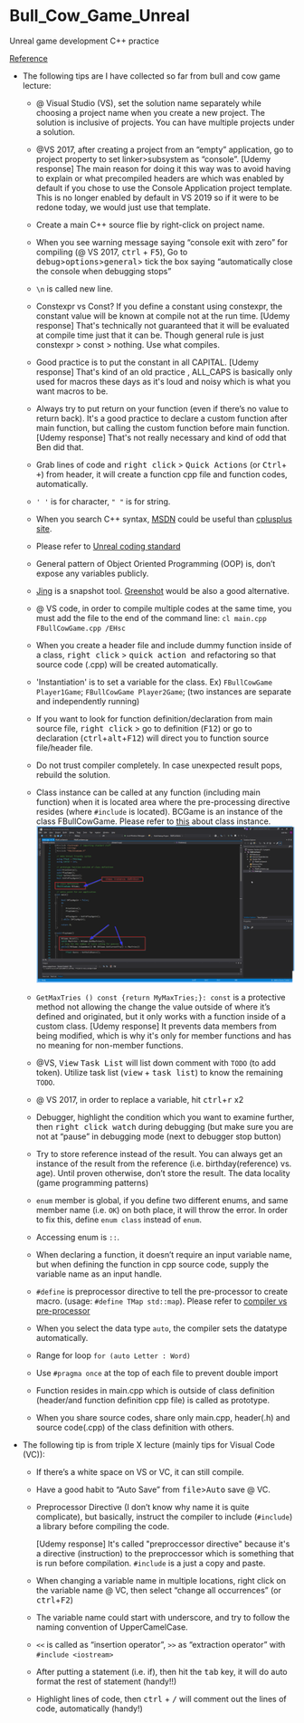 # Bull_Cow_Game_Unreal
Unreal game development C++ practice

[Reference](https://www.udemy.com/share/1000hGA0MSdVdUR3w=/)


- The following tips are I have collected so far from bull and cow game lecture:

  - @ Visual Studio (VS), set the solution name separately while choosing a project name when you create a new project. The solution is inclusive of projects. You can have multiple projects under a solution.

  - @VS 2017, after creating a project from an “empty” application, go to project property to set linker>subsystem as “console”. [Udemy response] The main reason for doing it this way was to avoid having to explain or what precompiled headers are which was enabled by default if you chose to use the Console Application project template. This is no longer enabled by default in VS 2019 so if it were to be redone today, we would just use that template.

  - Create a main C++ source flie by right-click on project name.

  - When you see warning message saying “console exit with zero” for compiling (@ VS 2017, <kbd>ctrl</kbd> + <kbd>F5</kbd>), Go to <kbd>debug</kbd>><kbd>options</kbd>><kbd>general</kbd>> tick the box saying “automatically close the console when debugging stops”

  - ```\n``` is called new line.

  - Constexpr vs Const? If you define a constant using constexpr, the constant value will be known at compile not at the run time.
[Udemy response] That's technically not guaranteed that it will be evaluated at compile time just that it can be. Though general rule is just constexpr > const > nothing. Use what compiles.

  - Good practice is to put the constant in all CAPITAL. [Udemy response] That's kind of an old practice , ALL_CAPS is basically only used for macros these days as it's loud and noisy which is what you want macros to be.

  - Always try to put return on your function (even if there’s no value to return back). It's a good practice to declare a custom function after main function, but calling the custom function before main function. [Udemy response] That's not really necessary and kind of odd that Ben did that.

  - Grab lines of code and <kbd>right click</kbd> > <kbd>Quick Actions</kbd> (or <kbd>Ctrl</kbd>+ <kbd>+</kbd>) from header, it will create a function cpp file and function codes, automatically.

  - ```' '``` is for character, ```" "``` is for string.

  - When you search C++ syntax, [MSDN](MSDN.microsoft.com) could be useful than [cplusplus site](cplusplus.com).

  - Please refer to [Unreal coding standard](https://docs.unrealengine.com/en-US/Programming/Development/CodingStandard/index.html)  

  - General pattern of Object Oriented Programming (OOP) is, don’t expose any variables publicly.

  - [Jing](https://www.techsmith.com/jing-tool.html) is a snapshot tool. [Greenshot](https://getgreenshot.org/) would be also a good alternative. 

  - @ VS code, in order to compile multiple codes at the same time, you must add the file to the end of the command line: ```cl main.cpp FBullCowGame.cpp /EHsc```

  - When you create a header file and include dummy function inside of a class, <kbd>right click</kbd> > <kbd> quick action </kbd> and refactoring so that source code (.cpp) will be created automatically.

  - 'Instantiation' is to set a variable for the class. Ex) ```FBullCowGame Player1Game```; ```FBullCowGame Player2Game```; (two instances are separate and independently running)

  - If you want to look for function definition/declaration from main source file, <kbd>right click</kbd> > go to definition (<kbd>F12</kbd>) or go to declaration (<kbd>ctrl</kbd>+<kbd>alt</kbd>+<kbd>F12</kbd>) will direct you to function source file/header file. 

  - Do not trust compiler completely. In case unexpected result pops, rebuild the solution.

  - Class instance can be called at any function (including main function) when it is located area where the pre-processing directive resides (where ```#include``` is located).  BCGame is an instance of the class FBullCowGame. Please refer to [this](https://www.quora.com/How-are-C++-class-instances-created) about class instance. 
  ![class_definition](https://github.com/SeokLeeUS/Bull_Cow_Game_Unreal/raw/master/_image/class_definition.png)

  - ```GetMaxTries () const {return MyMaxTries;}: const``` is a protective method not allowing the change the value outside of where it’s defined and originated, but it only works with a function inside of a custom class. [Udemy response] It prevents data members from being modified, which is why it's only for member functions and has no meaning for non-member functions.

  - @VS, <kbd>View</kbd> <kbd>Task List</kbd> will list down comment with ```TODO``` (to add token). Utilize task list (<kbd>view</kbd> + <kbd>task list</kbd>) to know the remaining ```TODO```.

  - @ VS 2017, in order to replace a variable, hit <kbd>ctrl</kbd>+<kbd>r</kbd> x2

  - Debugger, highlight the condition which you want to examine further, then <kbd> right click </kbd> <kbd>watch</kbd> during debugging (but make sure you are not at “pause” in debugging mode (next to debugger stop button)

  - Try to store reference instead of the result. You can always get an instance of   the result from the reference (i.e. birthday(reference) vs. age). Until proven otherwise, don’t store the result. The data locality (game programming patterns)

  - ```enum``` member is global, if you define two different enums, and same member name (i.e. ```OK```) on both place, it will throw the error. In order to fix this, define  ```enum class``` instead of ```enum```.

  - Accessing enum is ```::```.

  - When declaring a function, it doesn’t require an input variable name, but when defining the function in cpp source code, supply the variable name as an input handle.

  - ```#define``` is preprocessor directive to tell the pre-processor to create macro. (usage: ```#define TMap std::map```). 
  Please refer to [compiler vs pre-processor](https://www.quora.com/What-is-the-difference-between-a-compiler-directive-and-a-preprocessor-in-C)

  - When you select the data type ```auto```, the compiler sets the datatype automatically.

  - Range for loop ```for (auto Letter : Word)```

  - Use ```#pragma once``` at the top of each file to prevent double import

  - Function resides in main.cpp which is outside of class definition (header/and function definition cpp file) is called as prototype.

  - When you share source codes, share only main.cpp, header(.h) and source code(.cpp) of the class definition with others.


- The following tip is from triple X lecture (mainly tips for Visual Code (VC)):

  - If there’s a white space on VS or VC, it can still compile.

  - Have a good habit to “Auto Save” from <kbd>file</kbd>><kbd>Auto</kbd> save @ VC.

  - Preprocessor Directive (I don’t know why name it is quite complicate), but basically, instruct the compiler to include (```#include```) a library before compiling the code. 
  
    [Udemy response] It's called "preproccessor directive" because it's a directive (instruction) to the preproccessor which is something that is run before compilation. ```#include``` is a just a copy and paste.

  - When changing a variable name in multiple locations, right click on the variable name @ VC, then select “change all occurrences” (or <kbd>ctrl</kbd>+<kbd>F2</kbd>)

  - The variable name could start with underscore, and try to follow the naming convention of UpperCamelCase.

  - ``<<`` is called  as “insertion operator”, ```>>``` as  “extraction operator” with ```#include <iostream>```

  - After putting a statement (i.e. if), then hit the <kbd>tab</kbd> key, it will do auto format the rest of statement (handy!!)

  - Highlight lines of code, then <kbd>ctrl</kbd> + <kbd>/</kbd> will comment out the lines of code, automatically (handy!)
